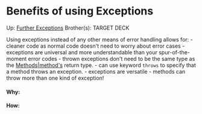 # Benefits of using Exceptions

Up: [Further Exceptions](further_exceptions)
Brother(s):
TARGET DECK

Using exceptions instead of any other means of error handling allows for:
	 - cleaner code as normal code doesn't need to worry about error cases
	 - exceptions are universal and more understandable than your spur-of-the-moment error codes
	 - thrown exceptions don't need to be the same type as the [Methods|method's](methods|method's) return type.
	 - can use keyword `throws` to specify that a method throws an exception.
	 - exceptions are versatile - methods can throw more than one kind of exception!





































#### Why:
#### How:









